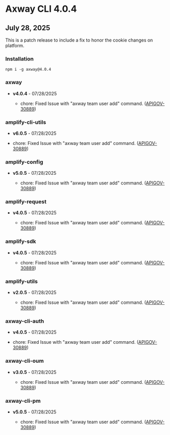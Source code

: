 # Axway CLI 4.0.4

## July 28, 2025

This is a patch release to include a fix to honor the cookie changes on platform.

### Installation

```
npm i -g axway@4.0.4
```

### axway

- **v4.0.4** - 07/28/2025

  - chore: Fixed Issue with "axway team user add" command.
    ([APIGOV-30889](https://jira.axway.com/browse/APIGOV-30889))

### amplify-cli-utils

- **v6.0.5** - 07/28/2025

- chore: Fixed Issue with "axway team user add" command.
  ([APIGOV-30889](https://jira.axway.com/browse/APIGOV-30889))

### amplify-config

- **v5.0.5** - 07/28/2025

  - chore: Fixed Issue with "axway team user add" command.
    ([APIGOV-30889](https://jira.axway.com/browse/APIGOV-30889))

### amplify-request

- **v4.0.5** - 07/28/2025

  - chore: Fixed Issue with "axway team user add" command.
    ([APIGOV-30889](https://jira.axway.com/browse/APIGOV-30889))

### amplify-sdk

- **v4.0.5** - 07/28/2025

  - chore: Fixed Issue with "axway team user add" command.
    ([APIGOV-30889](https://jira.axway.com/browse/APIGOV-30889))

### amplify-utils

- **v2.0.5** - 07/28/2025

  - chore: Fixed Issue with "axway team user add" command.
    ([APIGOV-30889](https://jira.axway.com/browse/APIGOV-30889))

### axway-cli-auth

- **v4.0.5** - 07/28/2025

- chore: Fixed Issue with "axway team user add" command.
  ([APIGOV-30889](https://jira.axway.com/browse/APIGOV-30889))

### axway-cli-oum

- **v3.0.5** - 07/28/2025

  - chore: Fixed Issue with "axway team user add" command.
    ([APIGOV-30889](https://jira.axway.com/browse/APIGOV-30889))

### axway-cli-pm

- **v5.0.5** - 07/28/2025

  - chore: Fixed Issue with "axway team user add" command.
    ([APIGOV-30889](https://jira.axway.com/browse/APIGOV-30889))
